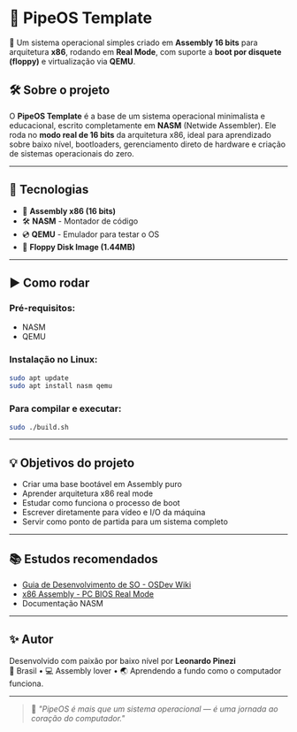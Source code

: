 # 🧪 PipeOS Template

🚀 Um sistema operacional simples criado em **Assembly 16 bits** para arquitetura **x86**, rodando em **Real Mode**, com suporte a **boot por disquete (floppy)** e virtualização via **QEMU**.

## 🛠 Sobre o projeto

O **PipeOS Template** é a base de um sistema operacional minimalista e educacional, escrito completamente em **NASM** (Netwide Assembler). Ele roda no **modo real de 16 bits** da arquitetura x86, ideal para aprendizado sobre baixo nível, bootloaders, gerenciamento direto de hardware e criação de sistemas operacionais do zero.

---

## 🧱 Tecnologias

- 🧠 **Assembly x86 (16 bits)**
- 🛠️ **NASM** - Montador de código
- 💿 **QEMU** - Emulador para testar o OS
- 💾 **Floppy Disk Image (1.44MB)**

---

## ▶️ Como rodar

### Pré-requisitos:

- NASM
- QEMU

### Instalação no Linux:

```bash
sudo apt update
sudo apt install nasm qemu
```

### Para compilar e executar:

```bash
sudo ./build.sh
```

---

## 💡 Objetivos do projeto

- Criar uma base bootável em Assembly puro
- Aprender arquitetura x86 real mode
- Estudar como funciona o processo de boot
- Escrever diretamente para vídeo e I/O da máquina
- Servir como ponto de partida para um sistema completo

---

## 📚 Estudos recomendados

- [Guia de Desenvolvimento de SO - OSDev Wiki](https://wiki.osdev.org/Main_Page)
- [x86 Assembly - PC BIOS Real Mode](https://wiki.osdev.org/Real_Mode)
- Documentação NASM

---

## ✨ Autor

Desenvolvido com paixão por baixo nível por **Leonardo Pinezi**  
📍 Brasil • 💻 Assembly lover • 🌏 Aprendendo a fundo como o computador funciona.

---

> 💬 *"PipeOS é mais que um sistema operacional — é uma jornada ao coração do computador."*
